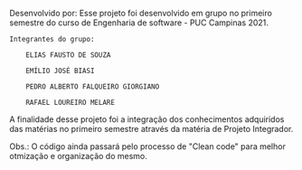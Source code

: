 Desenvolvido por:
Esse projeto foi desenvolvido em grupo no primeiro semestre do curso de Engenharia de software - PUC Campinas 2021.

    Integrantes do grupo:

        ELIAS FAUSTO DE SOUZA 

        EMÍLIO JOSÉ BIASI 

        PEDRO ALBERTO FALQUEIRO GIORGIANO

        RAFAEL LOUREIRO MELARE
        
A finalidade desse projeto foi a integração dos conhecimentos adquiridos das matérias no primeiro semestre através da matéria de Projeto Integrador.

Obs.: O código ainda passará pelo processo de "Clean code" para melhor otmização e organização do mesmo.